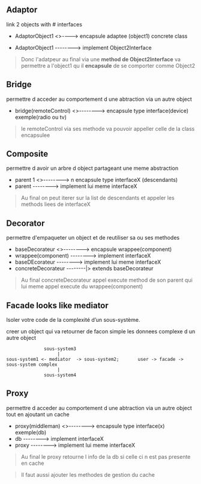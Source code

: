 ## Adaptor

link 2 objects with # interfaces

- AdaptorObject1 <>----> encapsule adaptee (object1) concrete class

- AdaptorObject1 --------> implement Object2Interface

>Donc l'adatpeur au final via une <b>method de Object2Interface</b>
va permettre a l'object1 qu il <b>encapsule</b> de se comporter comme Object2


## Bridge

permettre d acceder au comportement d une abtraction via un autre object

- bridge(remoteControl) <>--------> encapsule type interface(device) exemple(radio ou tv)

> le remoteControl via ses methode va pouvoir appeller celle de la class encapsulee


## Composite

permettre d avoir un arbre d object partageant une meme abstraction

- parent 1 <>--------> n encapsule type interfaceX (descendants)
- parent    -------->  implement lui meme interfaceX

> Au final on peut iterer sur la list de descendants et appeler les methods liees de interfaceX


## Decorator

permettre d'empaqueter un object et de reutiliser sa ou ses methodes

- baseDecorateur <>--------> encapsule wrappee(component)
- wrappee(component)  -------->  implement interfaceX
- baseDEcorateur  -------->  implement lui meme interfaceX
- concreteDecorateur --------|> extends baseDecorateur

> Au final concreteDecorateur appel execute method de son parent qui lui meme appel execute du wrappee(component)


## Facade looks like mediator

Isoler votre code de la complexité d’un sous-système.

creer un object qui va retourner de facon simple les donnees complexe d un autre object
```
              sous-system3
                   |
sous-system1 <- mediator  -> sous-system2;       user -> facade -> sous-system complex
                   |
              sous-system4
```              
## Proxy

permettre d acceder au comportement d une abtraction via un autre object
tout en ajoutant un cache

- proxy(middleman) <>--------> encapsule type interface(x) exemple(db)
- db  -------->  implement interfaceX
- proxy  -------->  implement lui meme interfaceX

> Au final le proxy retourne l info de la db si celle ci n est pas presente en cache

> Il faut aussi ajouter les methodes de gestion du cache
